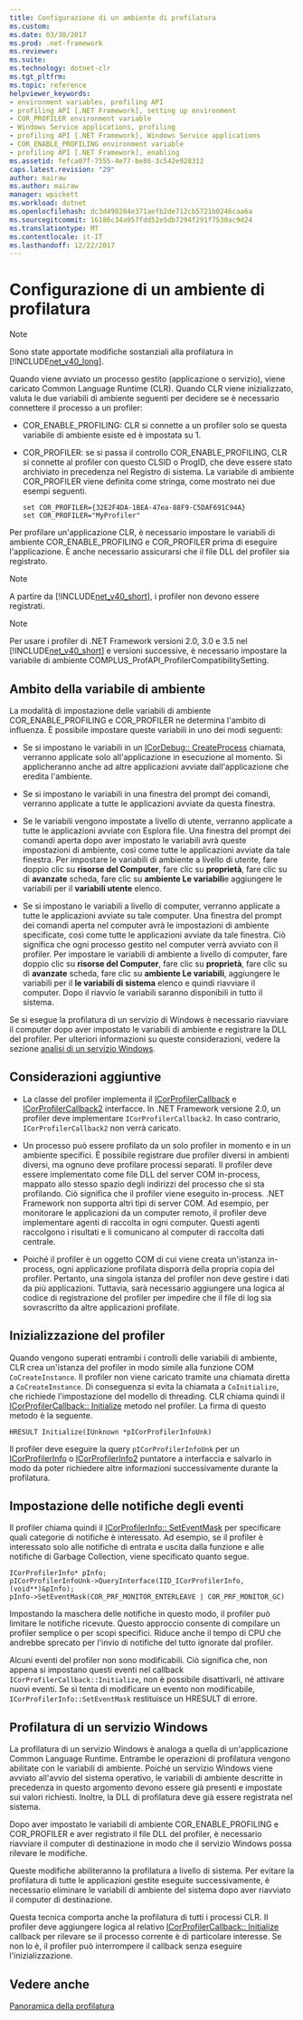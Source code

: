 ```yaml
---
title: Configurazione di un ambiente di profilatura
ms.custom: 
ms.date: 03/30/2017
ms.prod: .net-framework
ms.reviewer: 
ms.suite: 
ms.technology: dotnet-clr
ms.tgt_pltfrm: 
ms.topic: reference
helpviewer_keywords:
- environment variables, profiling API
- profiling API [.NET Framework], setting up environment
- COR_PROFILER environment variable
- Windows Service applications, profiling
- profiling API [.NET Framework], Windows Service applications
- COR_ENABLE_PROFILING environment variable
- profiling API [.NET Framework], enabling
ms.assetid: fefca07f-7555-4e77-be86-3c542e928312
caps.latest.revision: "29"
author: mairaw
ms.author: mairaw
manager: wpickett
ms.workload: dotnet
ms.openlocfilehash: dc3d490284e371aefb2de712cb5721b0246caa6a
ms.sourcegitcommit: 16186c34a957fdd52e5db7294f291f7530ac9d24
ms.translationtype: MT
ms.contentlocale: it-IT
ms.lasthandoff: 12/22/2017
---
```

# <a name="setting-up-a-profiling-environment"></a>Configurazione di un ambiente di profilatura
> [!NOTE]
>  Sono state apportate modifiche sostanziali alla profilatura in [!INCLUDE[net_v40_long](../../../../includes/net-v40-long-md.md)].  
  
 Quando viene avviato un processo gestito (applicazione o servizio), viene caricato Common Language Runtime (CLR). Quando CLR viene inizializzato, valuta le due variabili di ambiente seguenti per decidere se è necessario connettere il processo a un profiler:  
  
-   COR_ENABLE_PROFILING: CLR si connette a un profiler solo se questa variabile di ambiente esiste ed è impostata su 1.  
  
-   COR_PROFILER: se si passa il controllo COR_ENABLE_PROFILING, CLR si connette al profiler con questo CLSID o ProgID, che deve essere stato archiviato in precedenza nel Registro di sistema. La variabile di ambiente COR_PROFILER viene definita come stringa, come mostrato nei due esempi seguenti.  
  
    ```  
    set COR_PROFILER={32E2F4DA-1BEA-47ea-88F9-C5DAF691C94A}  
    set COR_PROFILER="MyProfiler"  
    ```  
  
 Per profilare un'applicazione CLR, è necessario impostare le variabili di ambiente COR_ENABLE_PROFILING e COR_PROFILER prima di eseguire l'applicazione. È anche necessario assicurarsi che il file DLL del profiler sia registrato.  
  
> [!NOTE]
>  A partire da [!INCLUDE[net_v40_short](../../../../includes/net-v40-short-md.md)], i profiler non devono essere registrati.  
  
> [!NOTE]
>  Per usare i profiler di .NET Framework versioni 2.0, 3.0 e 3.5 nel [!INCLUDE[net_v40_short](../../../../includes/net-v40-short-md.md)] e versioni successive, è necessario impostare la variabile di ambiente COMPLUS_ProfAPI_ProfilerCompatibilitySetting.  
  
## <a name="environment-variable-scope"></a>Ambito della variabile di ambiente  
 La modalità di impostazione delle variabili di ambiente COR_ENABLE_PROFILING e COR_PROFILER ne determina l'ambito di influenza. È possibile impostare queste variabili in uno dei modi seguenti:  
  
-   Se si impostano le variabili in un [ICorDebug:: CreateProcess](../../../../docs/framework/unmanaged-api/debugging/icordebug-createprocess-method.md) chiamata, verranno applicate solo all'applicazione in esecuzione al momento. Si applicheranno anche ad altre applicazioni avviate dall'applicazione che eredita l'ambiente.  
  
-   Se si impostano le variabili in una finestra del prompt dei comandi, verranno applicate a tutte le applicazioni avviate da questa finestra.  
  
-   Se le variabili vengono impostate a livello di utente, verranno applicate a tutte le applicazioni avviate con Esplora file. Una finestra del prompt dei comandi aperta dopo aver impostato le variabili avrà queste impostazioni di ambiente, così come tutte le applicazioni avviate da tale finestra. Per impostare le variabili di ambiente a livello di utente, fare doppio clic su **risorse del Computer**, fare clic su **proprietà**, fare clic su di **avanzate** scheda, fare clic su **ambiente Le variabili**e aggiungere le variabili per il **variabili utente** elenco.  
  
-   Se si impostano le variabili a livello di computer, verranno applicate a tutte le applicazioni avviate su tale computer. Una finestra del prompt dei comandi aperta nel computer avrà le impostazioni di ambiente specificate, così come tutte le applicazioni avviate da tale finestra. Ciò significa che ogni processo gestito nel computer verrà avviato con il profiler. Per impostare le variabili di ambiente a livello di computer, fare doppio clic su **risorse del Computer**, fare clic su **proprietà**, fare clic su di **avanzate** scheda, fare clic su **ambiente Le variabili**, aggiungere le variabili per il **le variabili di sistema** elenco e quindi riavviare il computer. Dopo il riavvio le variabili saranno disponibili in tutto il sistema.  
  
 Se si esegue la profilatura di un servizio di Windows è necessario riavviare il computer dopo aver impostato le variabili di ambiente e registrare la DLL del profiler. Per ulteriori informazioni su queste considerazioni, vedere la sezione [analisi di un servizio Windows](#windows_service).  
  
## <a name="additional-considerations"></a>Considerazioni aggiuntive  
  
-   La classe del profiler implementa il [ICorProfilerCallback](../../../../docs/framework/unmanaged-api/profiling/icorprofilercallback-interface.md) e [ICorProfilerCallback2](../../../../docs/framework/unmanaged-api/profiling/icorprofilercallback2-interface.md) interfacce. In .NET Framework versione 2.0, un profiler deve implementare `ICorProfilerCallback2`. In caso contrario, `ICorProfilerCallback2` non verrà caricato.  
  
-   Un processo può essere profilato da un solo profiler in momento e in un ambiente specifici. È possibile registrare due profiler diversi in ambienti diversi, ma ognuno deve profilare processi separati. Il profiler deve essere implementato come file DLL del server COM in-process, mappato allo stesso spazio degli indirizzi del processo che si sta profilando. Ciò significa che il profiler viene eseguito in-process. .NET Framework non supporta altri tipi di server COM. Ad esempio, per monitorare le applicazioni da un computer remoto, il profiler deve implementare agenti di raccolta in ogni computer. Questi agenti raccolgono i risultati e li comunicano al computer di raccolta dati centrale.  
  
-   Poiché il profiler è un oggetto COM di cui viene creata un'istanza in-process, ogni applicazione profilata disporrà della propria copia del profiler. Pertanto, una singola istanza del profiler non deve gestire i dati da più applicazioni. Tuttavia, sarà necessario aggiungere una logica al codice di registrazione del profiler per impedire che il file di log sia sovrascritto da altre applicazioni profilate.  
  
## <a name="initializing-the-profiler"></a>Inizializzazione del profiler  
 Quando vengono superati entrambi i controlli delle variabili di ambiente, CLR crea un'istanza del profiler in modo simile alla funzione COM `CoCreateInstance`. Il profiler non viene caricato tramite una chiamata diretta a `CoCreateInstance`. Di conseguenza si evita la chiamata a `CoInitialize`, che richiede l'impostazione del modello di threading. CLR chiama quindi il [ICorProfilerCallback:: Initialize](../../../../docs/framework/unmanaged-api/profiling/icorprofilercallback-initialize-method.md) metodo nel profiler. La firma di questo metodo è la seguente.  
  
```  
HRESULT Initialize(IUnknown *pICorProfilerInfoUnk)  
```  
  
 Il profiler deve eseguire la query `pICorProfilerInfoUnk` per un [ICorProfilerInfo](../../../../docs/framework/unmanaged-api/profiling/icorprofilerinfo-interface.md) o [ICorProfilerInfo2](../../../../docs/framework/unmanaged-api/profiling/icorprofilerinfo2-interface.md) puntatore a interfaccia e salvarlo in modo da poter richiedere altre informazioni successivamente durante la profilatura.  
  
## <a name="setting-event-notifications"></a>Impostazione delle notifiche degli eventi  
 Il profiler chiama quindi il [ICorProfilerInfo:: SetEventMask](../../../../docs/framework/unmanaged-api/profiling/icorprofilerinfo-seteventmask-method.md) per specificare quali categorie di notifiche è interessato. Ad esempio, se il profiler è interessato solo alle notifiche di entrata e uscita dalla funzione e alle notifiche di Garbage Collection, viene specificato quanto segue.  
  
```  
ICorProfilerInfo* pInfo;  
pICorProfilerInfoUnk->QueryInterface(IID_ICorProfilerInfo, (void**)&pInfo);  
pInfo->SetEventMask(COR_PRF_MONITOR_ENTERLEAVE | COR_PRF_MONITOR_GC)  
```  
  
 Impostando la maschera delle notifiche in questo modo, il profiler può limitare le notifiche ricevute. Questo approccio consente di compilare un profiler semplice o per scopi specifici. Riduce anche il tempo di CPU che andrebbe sprecato per l'invio di notifiche del tutto ignorate dal profiler.  
  
 Alcuni eventi del profiler non sono modificabili. Ciò significa che, non appena si impostano questi eventi nel callback `ICorProfilerCallback::Initialize`, non è possibile disattivarli, né attivare nuovi eventi. Se si tenta di modificare un evento non modificabile, `ICorProfilerInfo::SetEventMask` restituisce un HRESULT di errore.  
  
<a name="windows_service"></a>   
## <a name="profiling-a-windows-service"></a>Profilatura di un servizio Windows  
 La profilatura di un servizio Windows è analoga a quella di un'applicazione Common Language Runtime. Entrambe le operazioni di profilatura vengono abilitate con le variabili di ambiente. Poiché un servizio Windows viene avviato all'avvio del sistema operativo, le variabili di ambiente descritte in precedenza in questo argomento devono essere già presenti e impostate sui valori richiesti. Inoltre, la DLL di profilatura deve già essere registrata nel sistema.  
  
 Dopo aver impostato le variabili di ambiente COR_ENABLE_PROFILING e COR_PROFILER e aver registrato il file DLL del profiler, è necessario riavviare il computer di destinazione in modo che il servizio Windows possa rilevare le modifiche.  
  
 Queste modifiche abiliteranno la profilatura a livello di sistema. Per evitare la profilatura di tutte le applicazioni gestite eseguite successivamente, è necessario eliminare le variabili di ambiente del sistema dopo aver riavviato il computer di destinazione.  
  
 Questa tecnica comporta anche la profilatura di tutti i processi CLR. Il profiler deve aggiungere logica al relativo [ICorProfilerCallback:: Initialize](../../../../docs/framework/unmanaged-api/profiling/icorprofilercallback-initialize-method.md) callback per rilevare se il processo corrente è di particolare interesse. Se non lo è, il profiler può interrompere il callback senza eseguire l'inizializzazione.  
  
## <a name="see-also"></a>Vedere anche  
 [Panoramica della profilatura](../../../../docs/framework/unmanaged-api/profiling/profiling-overview.md)

